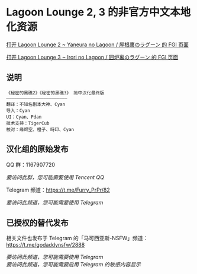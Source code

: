 # Lagoon Lounge 2, 3 的非官方中文本地化资源

[打开 Lagoon Lounge 2 ~ Yaneura no Lagoon / 屋根裏のラグーン 的 FGI 页面](https://furrygames.top/zh-cn/games/Lagoon_Lounge_2.html)

[打开 Lagoon Lounge 3 ~ Irori no Lagoon / 囲炉裏のラグーン 的 FGI 页面](https://furrygames.top/zh-cn/games/Lagoon_Lounge_3.html)

## 说明
~~~
《秘密的黑礁2》《秘密的黑礁3》 简中汉化最终版
———————————————————————
翻译：不知名剧本大神、Cyan
导入：Cyan
UI：Cyan、Pdan
技术支持：TigerCub
校对：缘烬空、橙子、時印、Cyan
~~~

## 汉化组的原始发布

QQ 群：1167907720

_要访问此群，您可能需要使用 Tencent QQ_

Telegram 频道：<https://t.me/Furry_PrPr/82>

_要访问此频道，您可能需要使用 Telegram_

## 已授权的替代发布

相关文件也发布于 Telegram 的「马可西亚斯-NSFW」频道：<https://t.me/godaddynsfw/2888>

_要访问此频道，您可能需要使用 Telegram_  
_要访问此频道，您可能需要启用 Telegram 的敏感内容显示_
